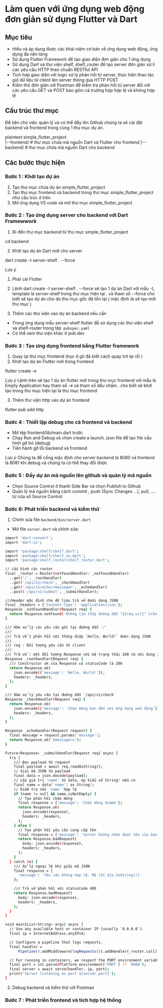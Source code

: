 # Làm quen với ứng dụng web động đơn giản sử dụng Flutter và Dart

## Mục tiêu

- Hiểu và áp dụng được các khái niệm cơ bản về ứng dụng web động, ứng dụng đa nền tảng
- Sử dụng Flutter Framework để tạo giao diện đơn giản cho 1 ứng dụng
- Sử dụng Dart và thư viện shelf, shelf_router để tạo server đơn giản xử lí các yêu cầu HTTP theo chuẩn RESTful API
- Tích hợp giao diện với logic xử lý phản hồi từ server, thực hiện thao tác gửi dữ liệu từ client lên server thông qua HTTP POST
- Kiểm thử đơn giản với Postman để kiểm tra phản hồi từ server đối với các yêu cầu GET và POST bao gồm cả trường hợp hợp lệ và không hợp lệ

## Cấu trúc thư mục

Để tiện cho việc quản lý và có thể đầy lên Github chúng ta sẽ cài đặt backend và frontend trong cùng 1 thư mục dự án.

plaintext
simple_flutter_project\
|--frontend/ # thư mục chứa mã nguồn Dart và Flutter cho frontend
|--backend/ # thư mục chứa mã nguồn Dart cho backend

## Các bước thực hiện

### Bước 1 : Khởi tạo dự án

1. Tạo thư mục chứa dự án simple_flutter_project
2. Tạo thư mục frontend và backend trong thư mục simple_flutter_project như cấu trúc ở trên
3. Mở ứng dụng VS code và mở thư mục simple_flutter_project

### Bước 2 : Tạo ứng dụng server cho backend với Dart Framewwork

1. Đi đến thư mục backend từ thư mục simple_flutter_project

cd backend

2. Khởi tạo dự án Dart mới cho server

dart create -t server-shelf . --force

_Lưu ý_

1.  Phải cài Flutter
2.  Lệnh dart create -t server-shelf . --force sẽ tạo 1 dự án Dart với mẫu -t, template là server-shelf trong thư mục hiện tại . và tham số --force cho biết sẽ tạo dự án cho dù thư mục gốc đã tồn tại ( mặc định là sẽ tạo mới thư mục )

3.  Thêm các thư viện vào dự án backend nếu cần

- Trong ứng dụng mẫu server-shelf flutter đẫ sử dụng các thư viện shelf và shelf-router trong tệp` pubspec.yaml`
- Có thể xem thư viện khác ở pub.dev

### Bước 3 : Tạo ứng dụng frontend bằng Flutter framework

1. Quay lại thư mục frontend (học ở git đã biết cách quay trở lại rồi )
2. Khởi tạo dự án Flutter mới trong frontend

flutter create -e

_Lưu ý_ Lệnh trên sẽ tạo 1 dự án flutter mới trong thư mục frontend với mẫu là Empty Application hay tham số -e và tham số dấu chấm . cho biết sẽ khởi tạo trong thư mục hiện tại là thư mục frontend

3. Thêm thư viện http vào dự án frontend

flutter pub add http

### Bước 4 : Thiết lập debug cho cả frontend và backend

- Mở tệp frontend/lib/main.dart trước
- Chạy Run and Debug và chọn create a launch. json file để tạo file cấu hình gỡ bỏ (debug)
- Tiến hành gỡ lỗi backend và frontend

_Lưu ý_ Chúng ta để cổng mặc định cho server backend là 8080 và frontend là 8081 khi debug và chúng ta có thể thay đổi được

### Bước 5 : Đẩy dự án mã nguồn lên github và quản lý mã nguồn

- Chọn Source Control ở thanh Side Bar và chọn Publish to Github
- Quản lý mã nguồn bằng cách commit , push (Sync Changes ...), pull, .... từ cửa sổ Source Control

### Bước 6: Phát triển backend và kiểm thử

1. Chỉnh sửa file `backend/bin/server.dart`

- Mở file `server.dart` và chỉnh sửa:

```bash
import 'dart:convert';
import 'dart:io';

import 'package:shelf/shelf.dart';
import 'package:shelf/shelf_io.dart';
import 'package:shelf_router/shelf_router.dart';

// cấu hình các router
final _router = Router(notFoundHandler: _notFoundHandler)
  ..get('/', _rootHandler)
  ..get('/api/v1/check', _checkHandler)
  ..get('/api/v1/echo/<message>', _echoHandler)
  ..post('/api/v1/submit', _submitHandler);

///Header mặc định cho dữ liệu trả về dưới dạng JSON
final _headers = {'Content-Type': 'application/json'};
Response _notFoundHandler(Request req) {
  return Response.notFound('Không tìm thấy đường dẫn "${req.url}" trên server');
}

/// Hàm xử lý các yêu cầu gốc tại đường dẫn '/'
///
/// Trả về 1 phản hồi với thông điệp `Hello, World!` dưới dạng JSON
///
/// reg : Đối tượng yêu cầu từ client
///
/// Trả về : một đối tượng Response với mã trạng thái 200 và nội dung JSON
Response _rootHandler(Request req) {
  /// Constructor ok của Response có statusCode là 200
  return Response.ok(
    json.encode({'message': 'Hello, World!'}),
    headers: _headers,
  );
}

/// Hàm xử lý yêu cầu tại đường dẫn `/api/v1/check`
Response _checkHandler(Request req) {
  return Response.ok(
    json.encode({'message': 'Chào mừng bạn đến với ứng dụng web động'}),
    headers: _headers,
  );
}

Response _echoHandler(Request request) {
  final message = request.params['message'];
  return Response.ok('$message\n');
}

Future<Response> _submitHandler(Request req) async {
  try {
    /// Đọc payload từ request
    final payload = await req.readAsString();
    // Giaỉ mã JSON từ payload
    final data = json.decode(payload);
    // Lấy giá trị 'name' từ data, ép kiểu về String? nếu có
    final name = data['name'] as String?;
    // Kiểm tra nếu 'name' hợp lệ
    if (name != null && name.isNotEmpty) {
      // Tạo phản hồi chào mừng
      final response = {'message': 'Chào mừng $name'};
      return Response.ok(
        json.encode(response),
        headers: _headers,
      );
    } else {
      // Tạo phản hồi yêu cầu cung cấp tên
      final response = {'message': 'Server không nhận được tên của bạn.'};
      return Response.badRequest(
        body: json.encode(response),
        headers: _headers,
      );
    }
  } catch (e) {
    /// Xử lý ngoại lệ khi giải mã JSON
    final response = {
      'message': 'Yêu cầu không hợp lệ. Mã lỗi ${e.toString()}'
    };

    /// Trả về phản hồi với statusCode 400
    return Response.badRequest(
      body: json.encode(response),
      headers: _headers,
    );
  }
}

void main(List<String> args) async {
  // Use any available host or container IP (usually `0.0.0.0`).
  final ip = InternetAddress.anyIPv4;

  // Configure a pipeline that logs requests.
  final handler =
      Pipeline().addMiddleware(logRequests()).addHandler(_router.call);

  // For running in containers, we respect the PORT environment variable.
  final port = int.parse(Platform.environment['PORT'] ?? '8080');
  final server = await serve(handler, ip, port);
  print('Server listening on port ${server.port}');
}
```

2. Debug backend và kiểm thử với Postman

### Bước 7 : Phát triển frontend và tích hợp hệ thống
